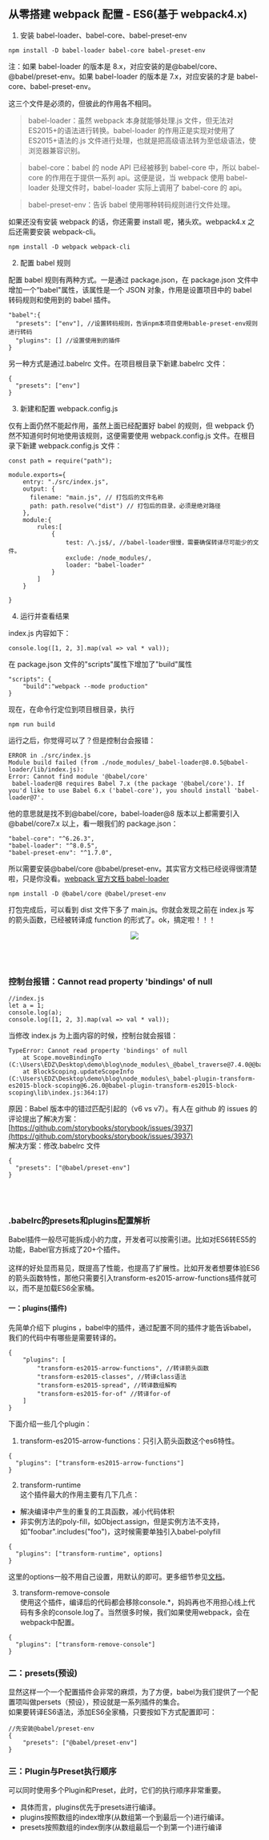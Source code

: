 ## 从零搭建 webpack 配置 - ES6(基于 webpack4.x)

1. 安装 babel-loader、babel-core、babel-preset-env

```
npm install -D babel-loader babel-core babel-preset-env
```

注：如果 babel-loader 的版本是 8.x，对应安装的是@babel/core、@babel/preset-env。如果 babel-loader 的版本是 7.x，对应安装的才是 babel-core、babel-preset-env。

这三个文件是必须的，但彼此的作用各不相同。

> babel-loader：虽然 webpack 本身就能够处理.js 文件，但无法对 ES2015+的语法进行转换。babel-loader 的作用正是实现对使用了 ES2015+语法的.js 文件进行处理，也就是把高级语法转为至低级语法，使浏览器兼容识别。

> babel-core：babel 的 node API 已经被移到 babel-core 中，所以 babel-core 的作用在于提供一系列 api。这便是说，当 webpack 使用 babel-loader 处理文件时，babel-loader 实际上调用了 babel-core 的 api。

> babel-preset-env：告诉 babel 使用哪种转码规则进行文件处理。

如果还没有安装 webpack 的话，你还需要 install 呢，猪头欢。webpack4.x 之后还需要安装 webpack-cli。

```
npm install -D webpack webpack-cli
```

2. 配置 babel 规则

配置 babel 规则有两种方式。一是通过 package.json，在 package.json 文件中增加一个“babel"属性，该属性是一个 JSON 对象，作用是设置项目中的 babel 转码规则和使用到的 babel 插件。

```
"babel":{
  "presets": ["env"], //设置转码规则，告诉npm本项目使用bable-preset-env规则进行转码
  "plugins": [] //设置使用到的插件
}
```

另一种方式是通过.babelrc 文件。在项目根目录下新建.babelrc 文件：

```
{
  "presets": ["env"]
}
```

3. 新建和配置 webpack.config.js

仅有上面仍然不能起作用，虽然上面已经配置好 babel 的规则，但 webpack 仍然不知道何时何地使用该规则，这便需要使用 webpack.config.js 文件。在根目录下新建 webpack.config.js 文件：

```
const path = require("path");

module.exports={
    entry: "./src/index.js",
    output: {
      filename: "main.js", // 打包后的文件名称
      path: path.resolve("dist") // 打包后的目录，必须是绝对路径
    },
    module:{
        rules:[
            {
                test: /\.js$/, //babel-loader很慢，需要确保转译尽可能少的文件。
                exclude: /node_modules/,
                loader: "babel-loader"
            }
        ]
    }

}
```

4. 运行并查看结果

index.js 内容如下：

```
console.log([1, 2, 3].map(val => val * val));
```

在 package.json 文件的"scripts"属性下增加了"build"属性

```
"scripts": {
    "build":"webpack --mode production"
}
```

现在，在命令行定位到项目根目录，执行

```
npm run build
```

运行之后，你觉得可以了？但是控制台会报错：

```
ERROR in ./src/index.js
Module build failed (from ./node_modules/_babel-loader@8.0.5@babel-loader/lib/index.js):
Error: Cannot find module '@babel/core'
 babel-loader@8 requires Babel 7.x (the package '@babel/core'). If you'd like to use Babel 6.x ('babel-core'), you should install 'babel-loader@7'.
```

他的意思就是找不到@babel/core，babel-loader@8 版本以上都需要引入@babel/core7.x 以上，看一眼我们的 package.json：

```
"babel-core": "^6.26.3",
"babel-loader": "^8.0.5",
"babel-preset-env": "^1.7.0",
```

所以需要安装@babel/core @babel/preset-env。其实官方文档已经说得很清楚啦，只是你没看。[webpack 官方文档 babel-loader](https://webpack.docschina.org/loaders/babel-loader/#%E4%B8%AD%E6%96%87%E6%96%87%E6%A1%A3)

```
npm install -D @babel/core @babel/preset-env
```

打包完成后，可以看到 dist 文件下多了 main.js。你就会发现之前在 index.js 写的箭头函数，已经被转译成 function 的形式了。ok，搞定啦！！！

<div align="center"> <img src="./docs/main.png"/> </div>

<br/><br/>

### 控制台报错：Cannot read property 'bindings' of null

```
//index.js
let a = 1;
console.log(a);
console.log([1, 2, 3].map(val => val * val));
```

当修改 index.js 为上面内容的时候，控制台就会报错：

```
TypeError: Cannot read property 'bindings' of null
    at Scope.moveBindingTo (C:\Users\EDZ\Desktop\demo\blog\node_modules\_@babel_traverse@7.4.0@@babel\traverse\lib\scope\index.js:864:13)
    at BlockScoping.updateScopeInfo (C:\Users\EDZ\Desktop\demo\blog\node_modules\_babel-plugin-transform-es2015-block-scoping@6.26.0@babel-plugin-transform-es2015-block-scoping\lib\index.js:364:17)
```

原因：Babel 版本中的错过匹配引起的（v6 vs v7）。有人在 github 的 issues 的评论提出了解决方案：[https://github.com/storybooks/storybook/issues/3937](https://github.com/storybooks/storybook/issues/3937)  
解决方案：修改.babelrc 文件

```
{
  "presets": ["@babel/preset-env"]
}
```

<br/><br/>

### .babelrc的presets和plugins配置解析
Babel插件一般尽可能拆成小的力度，开发者可以按需引进。比如对ES6转ES5的功能，Babel官方拆成了20+个插件。<br/><br/>
这样的好处显而易见，既提高了性能，也提高了扩展性。比如开发者想要体验ES6的箭头函数特性，那他只需要引入transform-es2015-arrow-functions插件就可以，而不是加载ES6全家桶。

#### 一：plugins(插件)
先简单介绍下 plugins ，babel中的插件，通过配置不同的插件才能告诉babel，我们的代码中有哪些是需要转译的。
```
{
    "plugins": [
        "transform-es2015-arrow-functions", //转译箭头函数
        "transform-es2015-classes", //转译class语法
        "transform-es2015-spread", //转译数组解构
        "transform-es2015-for-of" //转译for-of
    ]
}
```
下面介绍一些几个plugin：
1. transform-es2015-arrow-functions：只引入箭头函数这个es6特性。  
```
{
  "plugins": ["transform-es2015-arrow-functions"]
}
```
2. transform-runtime  
这个插件最大的作用主要有几下几点：
  - 解决编译中产生的重复的工具函数，减小代码体积
  - 非实例方法的poly-fill，如Object.assign，但是实例方法不支持，如"foobar".includes("foo")，这时候需要单独引入babel-polyfill
```
{
  "plugins": ["transform-runtime", options]
}
```
这里的options一般不用自己设置，用默认的即可。更多细节参见[文档](https://babeljs.io/docs/plugins/transform-runtime/)。

3. transform-remove-console  
使用这个插件，编译后的代码都会移除console.*，妈妈再也不用担心线上代码有多余的console.log了。当然很多时候，我们如果使用webpack，会在webpack中配置。
```
{
  "plugins": ["transform-remove-console"]
}
```

### 二：presets(预设)
显然这样一个一个配置插件会非常的麻烦，为了方便，babel为我们提供了一个配置项叫做persets（预设），预设就是一系列插件的集合。  
如果要转译ES6语法，添加ES6全家桶，只要按如下方式配置即可： 
```
//先安装@babel/preset-env
{
    "presets": ["@babel/preset-env"]
}
```

### 三：Plugin与Preset执行顺序
可以同时使用多个Plugin和Preset，此时，它们的执行顺序非常重要。  
- 具体而言，plugins优先于presets进行编译。
- plugins按照数组的index增序(从数组第一个到最后一个)进行编译。
- presets按照数组的index倒序(从数组最后一个到第一个)进行编译
